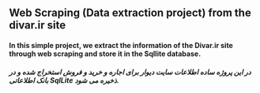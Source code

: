## Web Scraping (Data extraction project) from the divar.ir site
#### In this simple project, we extract the information of the Divar.ir site through web scraping and store it in the Sqllite database.

##### در این پروژه ساده اطلاعات سایت دیوار برای اجاره و خرید و فروش استخراج شده و در بانک اطلاعاتی SqlLite ذخیره می شود.

